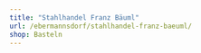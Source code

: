 ```yaml
---
title: "Stahlhandel Franz Bäuml"
url: /ebermannsdorf/stahlhandel-franz-baeuml/
shop: Basteln
---
```

